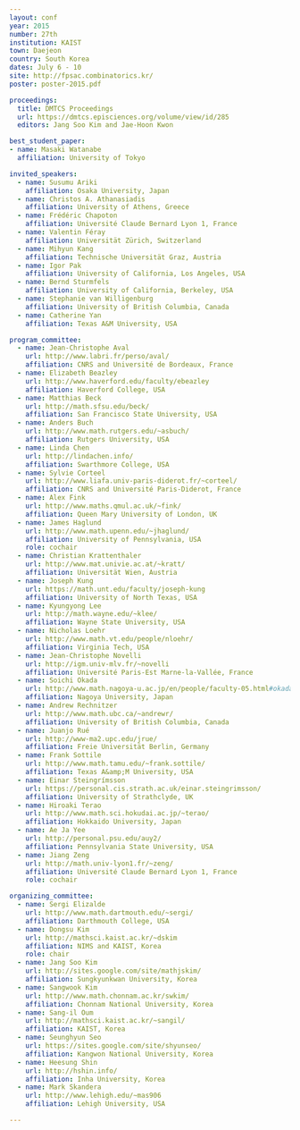 ```yaml
---
layout: conf
year: 2015
number: 27th
institution: KAIST
town: Daejeon
country: South Korea
dates: July 6 - 10
site: http://fpsac.combinatorics.kr/
poster: poster-2015.pdf

proceedings:
  title: DMTCS Proceedings
  url: https://dmtcs.episciences.org/volume/view/id/285
  editors: Jang Soo Kim and Jae-Hoon Kwon

best_student_paper:
- name: Masaki Watanabe
  affiliation: University of Tokyo

invited_speakers:
  - name: Susumu Ariki
    affiliation: Osaka University, Japan
  - name: Christos A. Athanasiadis
    affiliation: University of Athens, Greece
  - name: Frédéric Chapoton
    affiliation: Université Claude Bernard Lyon 1, France
  - name: Valentin Féray
    affiliation: Universität Zürich, Switzerland
  - name: Mihyun Kang
    affiliation: Technische Universität Graz, Austria
  - name: Igor Pak
    affiliation: University of California, Los Angeles, USA
  - name: Bernd Sturmfels
    affiliation: University of California, Berkeley, USA
  - name: Stephanie van Willigenburg
    affiliation: University of British Columbia, Canada
  - name: Catherine Yan
    affiliation: Texas A&M University, USA

program_committee:
  - name: Jean-Christophe Aval
    url: http://www.labri.fr/perso/aval/
    affiliation: CNRS and Université de Bordeaux, France
  - name: Elizabeth Beazley
    url: http://www.haverford.edu/faculty/ebeazley
    affiliation: Haverford College, USA
  - name: Matthias Beck
    url: http://math.sfsu.edu/beck/
    affiliation: San Francisco State University, USA
  - name: Anders Buch
    url: http://www.math.rutgers.edu/~asbuch/
    affiliation: Rutgers University, USA
  - name: Linda Chen
    url: http://lindachen.info/
    affiliation: Swarthmore College, USA
  - name: Sylvie Corteel
    url: http://www.liafa.univ-paris-diderot.fr/~corteel/
    affiliation: CNRS and Université Paris-Diderot, France
  - name: Alex Fink
    url: http://www.maths.qmul.ac.uk/~fink/
    affiliation: Queen Mary University of London, UK
  - name: James Haglund
    url: http://www.math.upenn.edu/~jhaglund/
    affiliation: University of Pennsylvania, USA
    role: cochair
  - name: Christian Krattenthaler
    url: http://www.mat.univie.ac.at/~kratt/
    affiliation: Universität Wien, Austria
  - name: Joseph Kung
    url: https://math.unt.edu/faculty/joseph-kung
    affiliation: University of North Texas, USA
  - name: Kyungyong Lee
    url: http://math.wayne.edu/~klee/
    affiliation: Wayne State University, USA
  - name: Nicholas Loehr
    url: http://www.math.vt.edu/people/nloehr/
    affiliation: Virginia Tech, USA
  - name: Jean-Christophe Novelli
    url: http://igm.univ-mlv.fr/~novelli
    affiliation: Université Paris-Est Marne-la-Vallée, France
  - name: Soichi Okada
    url: http://www.math.nagoya-u.ac.jp/en/people/faculty-05.html#okada
    affiliation: Nagoya University, Japan
  - name: Andrew Rechnitzer
    url: http://www.math.ubc.ca/~andrewr/
    affiliation: University of British Columbia, Canada
  - name: Juanjo Rué
    url: http://www-ma2.upc.edu/jrue/
    affiliation: Freie Universität Berlin, Germany
  - name: Frank Sottile
    url: http://www.math.tamu.edu/~frank.sottile/
    affiliation: Texas A&amp;M University, USA
  - name: Einar Steingrímsson
    url: https://personal.cis.strath.ac.uk/einar.steingrimsson/
    affiliation: University of Strathclyde, UK
  - name: Hiroaki Terao
    url: http://www.math.sci.hokudai.ac.jp/~terao/
    affiliation: Hokkaido University, Japan
  - name: Ae Ja Yee
    url: http://personal.psu.edu/auy2/
    affiliation: Pennsylvania State University, USA
  - name: Jiang Zeng
    url: http://math.univ-lyon1.fr/~zeng/
    affiliation: Université Claude Bernard Lyon 1, France
    role: cochair

organizing_committee:
  - name: Sergi Elizalde
    url: http://www.math.dartmouth.edu/~sergi/
    affiliation: Darthmouth College, USA
  - name: Dongsu Kim
    url: http://mathsci.kaist.ac.kr/~dskim
    affiliation: NIMS and KAIST, Korea
    role: chair
  - name: Jang Soo Kim
    url: http://sites.google.com/site/mathjskim/
    affiliation: Sungkyunkwan University, Korea
  - name: Sangwook Kim
    url: http://www.math.chonnam.ac.kr/swkim/
    affiliation: Chonnam National University, Korea
  - name: Sang-il Oum
    url: http://mathsci.kaist.ac.kr/~sangil/
    affiliation: KAIST, Korea
  - name: Seunghyun Seo
    url: https://sites.google.com/site/shyunseo/
    affiliation: Kangwon National University, Korea
  - name: Heesung Shin
    url: http://hshin.info/
    affiliation: Inha University, Korea
  - name: Mark Skandera
    url: http://www.lehigh.edu/~mas906
    affiliation: Lehigh University, USA

---
```

